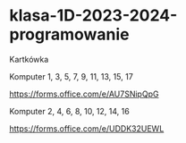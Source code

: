 # klasa-1D-2023-2024-programowanie


Kartkówka

Komputer 1, 3, 5, 7, 9, 11, 13, 15, 17

https://forms.office.com/e/AU7SNipQpG

Komputer 2, 4, 6, 8, 10, 12, 14, 16

https://forms.office.com/e/UDDK32UEWL
